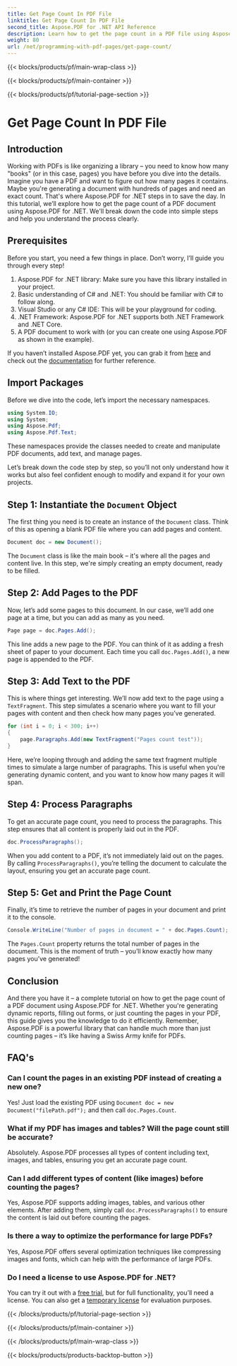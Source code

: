 ```yaml
---
title: Get Page Count In PDF File
linktitle: Get Page Count In PDF File
second_title: Aspose.PDF for .NET API Reference
description: Learn how to get the page count in a PDF file using Aspose.PDF for .NET. Follow our step-by-step guide for a simple and effective solution.
weight: 80
url: /net/programming-with-pdf-pages/get-page-count/
---
```


{{< blocks/products/pf/main-wrap-class >}}

{{< blocks/products/pf/main-container >}}

{{< blocks/products/pf/tutorial-page-section >}}

# Get Page Count In PDF File

## Introduction

Working with PDFs is like organizing a library – you need to know how many "books" (or in this case, pages) you have before you dive into the details. Imagine you have a PDF and want to figure out how many pages it contains. Maybe you're generating a document with hundreds of pages and need an exact count. That's where Aspose.PDF for .NET steps in to save the day. In this tutorial, we’ll explore how to get the page count of a PDF document using Aspose.PDF for .NET. We'll break down the code into simple steps and help you understand the process clearly.

## Prerequisites

Before you start, you need a few things in place. Don’t worry, I’ll guide you through every step!

1. Aspose.PDF for .NET library: Make sure you have this library installed in your project.
2. Basic understanding of C# and .NET: You should be familiar with C# to follow along.
3. Visual Studio or any C# IDE: This will be your playground for coding.
4. .NET Framework: Aspose.PDF for .NET supports both .NET Framework and .NET Core.
5. A PDF document to work with (or you can create one using Aspose.PDF as shown in the example).

If you haven’t installed Aspose.PDF yet, you can grab it from [here](https://releases.aspose.com/pdf/net/) and check out the [documentation](https://reference.aspose.com/pdf/net/) for further reference.

## Import Packages

Before we dive into the code, let’s import the necessary namespaces.

```csharp
using System.IO;
using System;
using Aspose.Pdf;
using Aspose.Pdf.Text;
```

These namespaces provide the classes needed to create and manipulate PDF documents, add text, and manage pages.

Let’s break down the code step by step, so you’ll not only understand how it works but also feel confident enough to modify and expand it for your own projects.

## Step 1: Instantiate the `Document` Object

The first thing you need is to create an instance of the `Document` class. Think of this as opening a blank PDF file where you can add pages and content.

```csharp
Document doc = new Document();
```

The `Document` class is like the main book – it's where all the pages and content live. In this step, we're simply creating an empty document, ready to be filled.

## Step 2: Add Pages to the PDF

Now, let’s add some pages to this document. In our case, we’ll add one page at a time, but you can add as many as you need.

```csharp
Page page = doc.Pages.Add();
```

This line adds a new page to the PDF. You can think of it as adding a fresh sheet of paper to your document. Each time you call `doc.Pages.Add()`, a new page is appended to the PDF.

## Step 3: Add Text to the PDF

This is where things get interesting. We’ll now add text to the page using a `TextFragment`. This step simulates a scenario where you want to fill your pages with content and then check how many pages you’ve generated.

```csharp
for (int i = 0; i < 300; i++)
{
    page.Paragraphs.Add(new TextFragment("Pages count test"));
}
```

Here, we’re looping through and adding the same text fragment multiple times to simulate a large number of paragraphs. This is useful when you're generating dynamic content, and you want to know how many pages it will span.

## Step 4: Process Paragraphs

To get an accurate page count, you need to process the paragraphs. This step ensures that all content is properly laid out in the PDF.

```csharp
doc.ProcessParagraphs();
```

When you add content to a PDF, it’s not immediately laid out on the pages. By calling `ProcessParagraphs()`, you’re telling the document to calculate the layout, ensuring you get an accurate page count.

## Step 5: Get and Print the Page Count

Finally, it’s time to retrieve the number of pages in your document and print it to the console.

```csharp
Console.WriteLine("Number of pages in document = " + doc.Pages.Count);
```

The `Pages.Count` property returns the total number of pages in the document. This is the moment of truth – you’ll know exactly how many pages you’ve generated!

## Conclusion

And there you have it – a complete tutorial on how to get the page count of a PDF document using Aspose.PDF for .NET. Whether you're generating dynamic reports, filling out forms, or just counting the pages in your PDF, this guide gives you the knowledge to do it efficiently. Remember, Aspose.PDF is a powerful library that can handle much more than just counting pages – it’s like having a Swiss Army knife for PDFs.

## FAQ's

### Can I count the pages in an existing PDF instead of creating a new one?  
Yes! Just load the existing PDF using `Document doc = new Document("filePath.pdf");` and then call `doc.Pages.Count`.

### What if my PDF has images and tables? Will the page count still be accurate?  
Absolutely. Aspose.PDF processes all types of content including text, images, and tables, ensuring you get an accurate page count.

### Can I add different types of content (like images) before counting the pages?  
Yes, Aspose.PDF supports adding images, tables, and various other elements. After adding them, simply call `doc.ProcessParagraphs()` to ensure the content is laid out before counting the pages.

### Is there a way to optimize the performance for large PDFs?  
Yes, Aspose.PDF offers several optimization techniques like compressing images and fonts, which can help with the performance of large PDFs.

### Do I need a license to use Aspose.PDF for .NET?  
You can try it out with a [free trial](https://releases.aspose.com/), but for full functionality, you’ll need a license. You can also get a [temporary license](https://purchase.aspose.com/temporary-license/) for evaluation purposes.

{{< /blocks/products/pf/tutorial-page-section >}}

{{< /blocks/products/pf/main-container >}}

{{< /blocks/products/pf/main-wrap-class >}}

{{< blocks/products/products-backtop-button >}}
